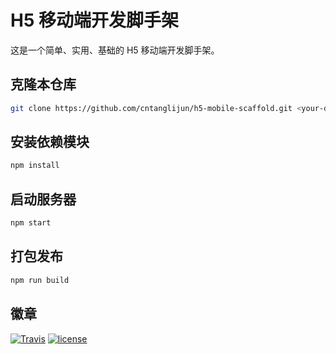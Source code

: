 # H5 移动端开发脚手架

这是一个简单、实用、基础的 H5 移动端开发脚手架。

## 克隆本仓库

```bash
git clone https://github.com/cntanglijun/h5-mobile-scaffold.git <your-dir-name>
```

## 安装依赖模块

```bash
npm install
```

## 启动服务器

```bash
npm start
```

## 打包发布

```bash
npm run build
```

## 徽章

[![Travis](https://img.shields.io/travis/cntanglijun/h5-mobile-scaffold.svg?style=for-the-badge)](https://github.com/cntanglijun/h5-mobile-scaffold)
[![license](https://img.shields.io/github/license/cntanglijun/h5-mobile-scaffold.svg)](https://github.com/cntanglijun/h5-mobile-scaffold/blob/master/LICENSE)
